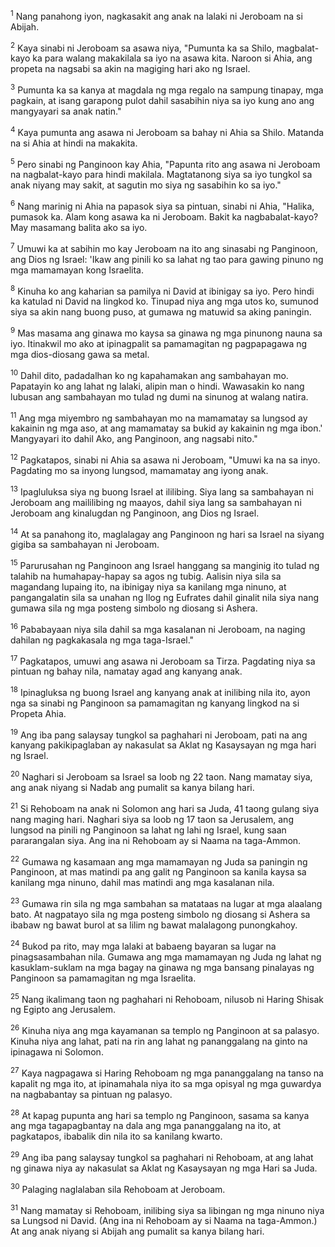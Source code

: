 <sup>1</sup>
Nang panahong iyon, nagkasakit ang anak na lalaki ni Jeroboam na si Abijah. 

<sup>2</sup>
Kaya sinabi ni Jeroboam sa asawa niya, "Pumunta ka sa Shilo, magbalat-kayo ka para walang makakilala sa iyo na asawa kita. Naroon si Ahia, ang propeta na nagsabi sa akin na magiging hari ako ng Israel. 

<sup>3</sup>
Pumunta ka sa kanya at magdala ng mga regalo na sampung tinapay, mga pagkain, at isang garapong pulot dahil sasabihin niya sa iyo kung ano ang mangyayari sa anak natin." 

<sup>4</sup>
Kaya pumunta ang asawa ni Jeroboam sa bahay ni Ahia sa Shilo. Matanda na si Ahia at hindi na makakita. 

<sup>5</sup>
Pero sinabi ng Panginoon kay Ahia, "Papunta rito ang asawa ni Jeroboam na nagbalat-kayo para hindi makilala. Magtatanong siya sa iyo tungkol sa anak niyang may sakit, at sagutin mo siya ng sasabihin ko sa iyo." 

<sup>6</sup>
Nang marinig ni Ahia na papasok siya sa pintuan, sinabi ni Ahia, "Halika, pumasok ka. Alam kong asawa ka ni Jeroboam. Bakit ka nagbabalat-kayo? May masamang balita ako sa iyo. 

<sup>7</sup>
Umuwi ka at sabihin mo kay Jeroboam na ito ang sinasabi ng Panginoon, ang Dios ng Israel: 'Ikaw ang pinili ko sa lahat ng tao para gawing pinuno ng mga mamamayan kong Israelita. 

<sup>8</sup>
Kinuha ko ang kaharian sa pamilya ni David at ibinigay sa iyo. Pero hindi ka katulad ni David na lingkod ko. Tinupad niya ang mga utos ko, sumunod siya sa akin nang buong puso, at gumawa ng matuwid sa aking paningin. 

<sup>9</sup>
Mas masama ang ginawa mo kaysa sa ginawa ng mga pinunong nauna sa iyo. Itinakwil mo ako at ipinagpalit sa pamamagitan ng pagpapagawa ng mga dios-diosang gawa sa metal. 

<sup>10</sup>
Dahil dito, padadalhan ko ng kapahamakan ang sambahayan mo. Papatayin ko ang lahat ng lalaki, alipin man o hindi. Wawasakin ko nang lubusan ang sambahayan mo tulad ng dumi na sinunog at walang natira. 

<sup>11</sup>
Ang mga miyembro ng sambahayan mo na mamamatay sa lungsod ay kakainin ng mga aso, at ang mamamatay sa bukid ay kakainin ng mga ibon.' Mangyayari ito dahil Ako, ang Panginoon, ang nagsabi nito." 

<sup>12</sup>
Pagkatapos, sinabi ni Ahia sa asawa ni Jeroboam, "Umuwi ka na sa inyo. Pagdating mo sa inyong lungsod, mamamatay ang iyong anak. 

<sup>13</sup>
Ipagluluksa siya ng buong Israel at ililibing. Siya lang sa sambahayan ni Jeroboam ang maililibing ng maayos, dahil siya lang sa sambahayan ni Jeroboam ang kinalugdan ng Panginoon, ang Dios ng Israel. 

<sup>14</sup>
At sa panahong ito, maglalagay ang Panginoon ng hari sa Israel na siyang gigiba sa sambahayan ni Jeroboam. 

<sup>15</sup>
Parurusahan ng Panginoon ang Israel hanggang sa manginig ito tulad ng talahib na humahapay-hapay sa agos ng tubig. Aalisin niya sila sa magandang lupaing ito, na ibinigay niya sa kanilang mga ninuno, at pangangalatin sila sa unahan ng Ilog ng Eufrates dahil ginalit nila siya nang gumawa sila ng mga posteng simbolo ng diosang si Ashera. 

<sup>16</sup>
Pababayaan niya sila dahil sa mga kasalanan ni Jeroboam, na naging dahilan ng pagkakasala ng mga taga-Israel." 

<sup>17</sup>
Pagkatapos, umuwi ang asawa ni Jeroboam sa Tirza. Pagdating niya sa pintuan ng bahay nila, namatay agad ang kanyang anak. 

<sup>18</sup>
Ipinagluksa ng buong Israel ang kanyang anak at inilibing nila ito, ayon nga sa sinabi ng Panginoon sa pamamagitan ng kanyang lingkod na si Propeta Ahia. 

<sup>19</sup>
Ang iba pang salaysay tungkol sa paghahari ni Jeroboam, pati na ang kanyang pakikipaglaban ay nakasulat sa Aklat ng Kasaysayan ng mga hari ng Israel. 

<sup>20</sup>
Naghari si Jeroboam sa Israel sa loob ng 22 taon. Nang mamatay siya, ang anak niyang si Nadab ang pumalit sa kanya bilang hari.

<sup>21</sup>
Si Rehoboam na anak ni Solomon ang hari sa Juda, 41 taong gulang siya nang maging hari. Naghari siya sa loob ng 17 taon sa Jerusalem, ang lungsod na pinili ng Panginoon sa lahat ng lahi ng Israel, kung saan pararangalan siya. Ang ina ni Rehoboam ay si Naama na taga-Ammon. 

<sup>22</sup>
Gumawa ng kasamaan ang mga mamamayan ng Juda sa paningin ng Panginoon, at mas matindi pa ang galit ng Panginoon sa kanila kaysa sa kanilang mga ninuno, dahil mas matindi ang mga kasalanan nila. 

<sup>23</sup>
Gumawa rin sila ng mga sambahan sa matataas na lugar at mga alaalang bato. At nagpatayo sila ng mga posteng simbolo ng diosang si Ashera sa ibabaw ng bawat burol at sa lilim ng bawat malalagong punongkahoy. 

<sup>24</sup>
Bukod pa rito, may mga lalaki at babaeng bayaran sa lugar na pinagsasambahan nila. Gumawa ang mga mamamayan ng Juda ng lahat ng kasuklam-suklam na mga bagay na ginawa ng mga bansang pinalayas ng Panginoon sa pamamagitan ng mga Israelita. 

<sup>25</sup>
Nang ikalimang taon ng paghahari ni Rehoboam, nilusob ni Haring Shisak ng Egipto ang Jerusalem. 

<sup>26</sup>
Kinuha niya ang mga kayamanan sa templo ng Panginoon at sa palasyo. Kinuha niya ang lahat, pati na rin ang lahat ng pananggalang na ginto na ipinagawa ni Solomon. 

<sup>27</sup>
Kaya nagpagawa si Haring Rehoboam ng mga pananggalang na tanso na kapalit ng mga ito, at ipinamahala niya ito sa mga opisyal ng mga guwardya na nagbabantay sa pintuan ng palasyo. 

<sup>28</sup>
At kapag pupunta ang hari sa templo ng Panginoon, sasama sa kanya ang mga tagapagbantay na dala ang mga pananggalang na ito, at pagkatapos, ibabalik din nila ito sa kanilang kwarto. 

<sup>29</sup>
Ang iba pang salaysay tungkol sa paghahari ni Rehoboam, at ang lahat ng ginawa niya ay nakasulat sa Aklat ng Kasaysayan ng mga Hari sa Juda. 

<sup>30</sup>
Palaging naglalaban sila Rehoboam at Jeroboam. 

<sup>31</sup>
Nang mamatay si Rehoboam, inilibing siya sa libingan ng mga ninuno niya sa Lungsod ni David. (Ang ina ni Rehoboam ay si Naama na taga-Ammon.) At ang anak niyang si Abijah ang pumalit sa kanya bilang hari.